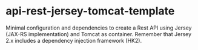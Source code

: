 # api-rest-jersey-tomcat-template
Minimal configuration and dependencies to create a Rest API using Jersey (JAX-RS implementation) and Tomcat as container. Remember that Jersey 2.x includes a dependency injection framework (HK2).
